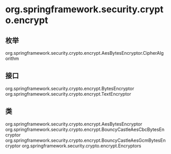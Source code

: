 # org.springframework.security.crypto.encrypt

## 枚举

org.springframework.security.crypto.encrypt.AesBytesEncryptor.CipherAlgorithm

## 接口

org.springframework.security.crypto.encrypt.BytesEncryptor
org.springframework.security.crypto.encrypt.TextEncryptor

## 类

org.springframework.security.crypto.encrypt.AesBytesEncryptor
org.springframework.security.crypto.encrypt.BouncyCastleAesCbcBytesEncryptor
org.springframework.security.crypto.encrypt.BouncyCastleAesGcmBytesEncryptor
org.springframework.security.crypto.encrypt.Encryptors




